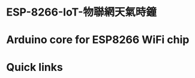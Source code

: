 # ESP-8266-IoT-物聯網天氣時鐘


Arduino core for ESP8266 WiFi chip
===========================================

# Quick links

